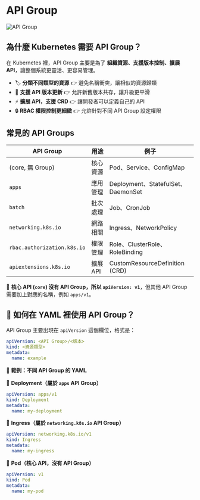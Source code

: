 # API Group

![API Group](Pasted%20image%2020250610235209.png)


## 為什麼 Kubernetes 需要 API Group？

在 Kubernetes 裡，API Group 主要是為了 **組織資源、支援版本控制、擴展 API**，讓整個系統更靈活、更容易管理。

- 🏷 **分類不同類型的資源** 👉 避免名稱衝突，讓相似的資源歸類
- 🔄 **支援 API 版本更新** 👉 允許新舊版本共存，讓升級更平滑
- ⚡ **擴展 API，支援 CRD** 👉 讓開發者可以定義自己的 API
- 🔒 **RBAC 權限控制更細緻** 👉 允許針對不同 API Group 設定權限

## **常見的 API Groups**

|API Group|用途|例子|
|---|---|---|
|(core, 無 Group)|核心資源|Pod、Service、ConfigMap|
|`apps`|應用管理|Deployment、StatefulSet、DaemonSet|
|`batch`|批次處理|Job、CronJob|
|`networking.k8s.io`|網路相關|Ingress、NetworkPolicy|
|`rbac.authorization.k8s.io`|權限管理|Role、ClusterRole、RoleBinding|
|`apiextensions.k8s.io`|擴展 API|CustomResourceDefinition (CRD)|

📌 **核心 API (`core`) 沒有 API Group，所以 `apiVersion: v1`**，但其他 API Group 需要加上對應的名稱，例如 `apps/v1`。

## 🎯 **如何在 YAML 裡使用 API Group？**

API Group 主要出現在 `apiVersion` 這個欄位，格式是：

```yaml
apiVersion: <API Group>/<版本>
kind: <資源類型>
metadata:
  name: example
```

📝 **範例：不同 API Group 的 YAML**

🔹 **Deployment（屬於 `apps` API Group）**

```yaml
apiVersion: apps/v1
kind: Deployment
metadata:
  name: my-deployment
```

🔹 **Ingress（屬於 `networking.k8s.io` API Group）**

```yaml
apiVersion: networking.k8s.io/v1
kind: Ingress
metadata:
  name: my-ingress
```

🔹 **Pod（核心 API，沒有 API Group）**
```yaml
apiVersion: v1
kind: Pod
metadata:
  name: my-pod
```